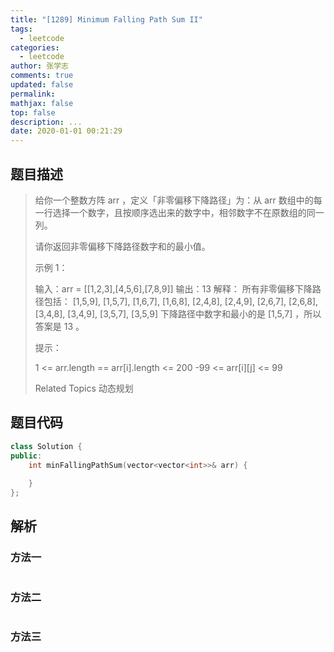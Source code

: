```yaml
---
title: "[1289] Minimum Falling Path Sum II"
tags:
  - leetcode
categories:
  - leetcode
author: 张学志
comments: true
updated: false
permalink:
mathjax: false
top: false
description: ...
date: 2020-01-01 00:21:29
---
```


## 题目描述

> 给你一个整数方阵 arr ，定义「非零偏移下降路径」为：从 arr 数组中的每一行选择一个数字，且按顺序选出来的数字中，相邻数字不在原数组的同一列。 
> 
> 请你返回非零偏移下降路径数字和的最小值。 
> 
> 
> 
> 示例 1： 
> 
> 
> 输入：arr = [[1,2,3],[4,5,6],[7,8,9]]
> 输出：13
> 解释：
> 所有非零偏移下降路径包括：
> [1,5,9], [1,5,7], [1,6,7], [1,6,8],
> [2,4,8], [2,4,9], [2,6,7], [2,6,8],
> [3,4,8], [3,4,9], [3,5,7], [3,5,9]
> 下降路径中数字和最小的是 [1,5,7] ，所以答案是 13 。
> 
> 
> 
> 
> 提示： 
> 
> 
> 1 <= arr.length == arr[i].length <= 200 
> -99 <= arr[i][j] <= 99 
> 
> Related Topics 动态规划

## 题目代码

```cpp
class Solution {
public:
    int minFallingPathSum(vector<vector<int>>& arr) {
        
    }
};
```

## 解析

### 方法一

```cpp

```

### 方法二

```cpp

```

### 方法三

```cpp

```

